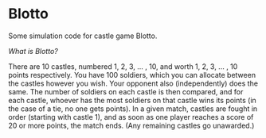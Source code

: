# Blotto
Some simulation code for castle game Blotto. 

*What is Blotto?*

There are 10 castles, numbered 1, 2, 3, ... , 10, and worth 1, 2, 3, ... , 10 points respectively. You have 100 soldiers, which you can
allocate between the castles however you wish. Your opponent also (independently) does the same. The number of soldiers on
each castle is then compared, and for each castle, whoever has the most soldiers on that castle wins its points (in the case of a tie,
no one gets points). In a given match, castles are fought in order (starting with castle 1), and as soon as one player reaches a score
of 20 or more points, the match ends. (Any remaining castles go unawarded.)

